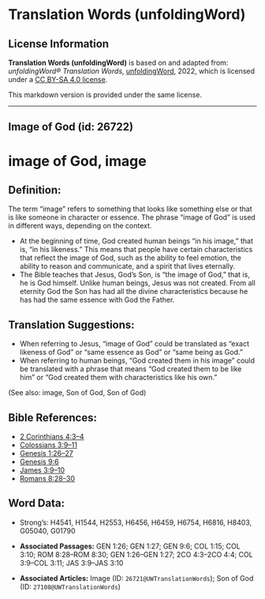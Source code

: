 # Translation Words (unfoldingWord)

## License Information

**Translation Words (unfoldingWord)** is based on and adapted from: _unfoldingWord® Translation Words_, [unfoldingWord](https://unfoldingword.org/utw), 2022, which is licensed under a [CC BY-SA 4.0 license](https://creativecommons.org/licenses/by-sa/4.0/legalcode.en).

This markdown version is provided under the same license.



--------------------------------

## Image of God (id: 26722)

image of God, image
===================

Definition:
-----------

The term “image” refers to something that looks like something else or that is like someone in character or essence. The phrase “image of God” is used in different ways, depending on the context.

* At the beginning of time, God created human beings “in his image,” that is, “in his likeness.” This means that people have certain characteristics that reflect the image of God, such as the ability to feel emotion, the ability to reason and communicate, and a spirit that lives eternally.
* The Bible teaches that Jesus, God’s Son, is “the image of God,” that is, he is God himself. Unlike human beings, Jesus was not created. From all eternity God the Son has had all the divine characteristics because he has had the same essence with God the Father.

Translation Suggestions:
------------------------

* When referring to Jesus, “image of God” could be translated as “exact likeness of God” or “same essence as God” or “same being as God.”
* When referring to human beings, “God created them in his image” could be translated with a phrase that means “God created them to be like him” or “God created them with characteristics like his own.”

(See also: image, Son of God, Son of God)

Bible References:
-----------------

* [2 Corinthians 4:3–4](https://ref.ly/2Cor4:3-2Cor4:4)
* [Colossians 3:9–11](https://ref.ly/Col3:9-Col3:11)
* [Genesis 1:26–27](https://ref.ly/Gen1:26-Gen1:27)
* [Genesis 9:6](https://ref.ly/Gen9:6)
* [James 3:9–10](https://ref.ly/Jas3:9-Jas3:10)
* [Romans 8:28–30](https://ref.ly/Rom8:28-Rom8:30)

Word Data:
----------

* Strong’s: H4541, H1544, H2553, H6456, H6459, H6754, H6816, H8403, G05040, G01790

* **Associated Passages:** GEN 1:26; GEN 1:27; GEN 9:6; COL 1:15; COL 3:10; ROM 8:28–ROM 8:30; GEN 1:26–GEN 1:27; 2CO 4:3–2CO 4:4; COL 3:9–COL 3:11; JAS 3:9–JAS 3:10
* **Associated Articles:** Image (ID: `26721@UWTranslationWords`); Son of God (ID: `27108@UWTranslationWords`)


